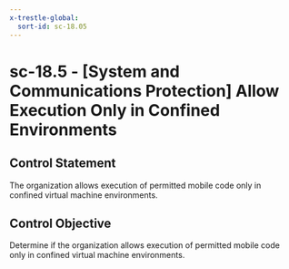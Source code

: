 ```yaml
---
x-trestle-global:
  sort-id: sc-18.05
---
```


# sc-18.5 - \[System and Communications Protection\] Allow Execution Only in Confined Environments

## Control Statement

The organization allows execution of permitted mobile code only in confined virtual machine environments.

## Control Objective

Determine if the organization allows execution of permitted mobile code only in confined virtual machine environments.
